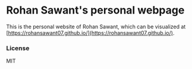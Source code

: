 # Rohan Sawant's personal webpage

This is the personal website of Rohan Sawant, which can be visualized at [https://rohansawant07.github.io/](https://rohansawant07.github.io/).


### License

MIT
